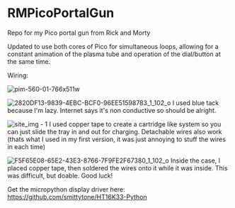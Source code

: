 # RMPicoPortalGun
Repo for my Pico portal gun from Rick and Morty

Updated to use both cores of Pico for simultaneous loops, allowing for a constant animation of the plasma tube and operation of the dial/button at the same time.

Wiring:

![pim-560-01-766x511w](https://github.com/Bannerz/RMPicoPortalGun/assets/15106715/c83f7b8c-bb0d-48b4-983f-e39049b7b007)


![2820DF13-9839-4EBC-BCF0-96EE51598783_1_102_o](https://github.com/Bannerz/RMPicoPortalGun/assets/15106715/13ba4d15-6aa5-4c22-9161-06c2bcc54973)
I used blue tack because I'm lazy. Internet says it's non conductive so should be alright.

![site_img - 1](https://github.com/Bannerz/RMPicoPortalGun/assets/15106715/4eea7509-a4d4-48b4-b58c-a49398e91175)
I used copper tape to create a cartridge like system so you can just slide the tray in and out for charging. Detachable wires also work (thats what I used in my first version, it was just annoying to stuff the wires in each time)


![F5F65E08-65E2-43E3-8766-7F9FE2F67380_1_102_o](https://github.com/Bannerz/RMPicoPortalGun/assets/15106715/4d902463-dda2-475b-82f9-c1346efd9290)
Inside the case, I placed copper tape, then soldered the wires onto it while it was inside. This was difficult, but doable. Good luck!





Get the micropython display driver here: https://github.com/smittytone/HT16K33-Python
